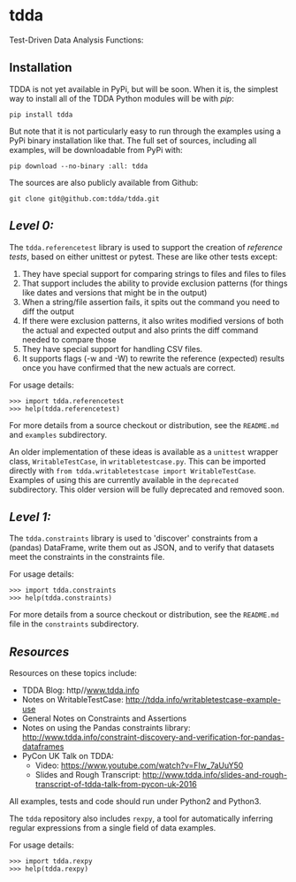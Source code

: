 # tdda
Test-Driven Data Analysis Functions:

Installation
------------

TDDA is not yet available in PyPi, but will be soon. When it is,
the simplest way to install all of the TDDA Python modules will be with *pip*:

    pip install tdda

But note that it is not particularly easy to run through the examples using
a PyPi binary installation like that. The full set of sources, including
all examples, will be downloadable from PyPi with:

    pip download --no-binary :all: tdda

The sources are also publicly available from Github:

    git clone git@github.com:tdda/tdda.git


*Level 0:*
----------

The `tdda.referencetest` library is used to support
the creation of *reference tests*, based on either unittest or pytest.
These are like other tests except:

  1. They have special support for comparing strings to files
     and files to files
  2. That support includes the ability to provide exclusion patterns
     (for things like dates and versions that might be in the output)
  3. When a string/file assertion fails, it spits out the command you
     need to diff the output
  4. If there were exclusion patterns, it also writes modified versions
     of both the actual and expected output and also prints the diff
     command needed to compare those
  5. They have special support for handling CSV files.
  6. It supports flags (-w and -W)  to rewrite the reference (expected)
     results once you have confirmed that the new actuals are correct.

For usage details:

    >>> import tdda.referencetest
    >>> help(tdda.referencetest)

For more details from a source checkout or distribution, see the `README.md`
and `examples` subdirectory.

An older implementation of these ideas is available as a `unittest`
wrapper class, `WritableTestCase`, in `writabletestcase.py`.
This can be imported directly with
`from tdda.writabletestcase import WritableTestCase`. Examples of using
this are currently available in the `deprecated` subdirectory. This older
version will be fully deprecated and removed soon.

*Level 1:*
----------
The `tdda.constraints` library is used to 'discover' constraints
from a (pandas) DataFrame, write them out as JSON, and to verify that
datasets meet the constraints in the constraints file.

For usage details:

    >>> import tdda.constraints
    >>> help(tdda.constraints)

For more details from a source checkout or distribution, see the `README.md`
file in the `constraints` subdirectory.

*Resources*
-----------

Resources on these topics include:

  * TDDA Blog: http//www.tdda.info
  * Notes on WritableTestCase:
    http://tdda.info/writabletestcase-example-use
  * General Notes on Constraints and Assertions
  * Notes on using the Pandas constraints library:
    http://www.tdda.info/constraint-discovery-and-verification-for-pandas-dataframes
  * PyCon UK Talk on TDDA:
      - Video: https://www.youtube.com/watch?v=FIw_7aUuY50
      - Slides and Rough Transcript:   http://www.tdda.info/slides-and-rough-transcript-of-tdda-talk-from-pycon-uk-2016

All examples, tests and code should run under Python2 and Python3.

The `tdda` repository also includes `rexpy`, a tool for automatically
inferring regular expressions from a single field of data examples.

For usage details:

    >>> import tdda.rexpy
    >>> help(tdda.rexpy)

